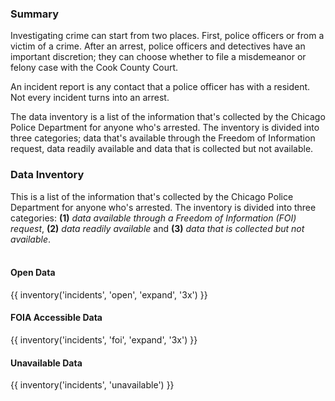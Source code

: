 ### Summary
Investigating crime can start from two places. First, police officers or from a victim of a crime. After an arrest, police officers and detectives have an important discretion; they can choose whether to file a misdemeanor or felony case with the Cook County Court. 

An incident report is any contact that a police officer has with a resident. Not every incident turns into an arrest. 

The data inventory is a list of the information that's collected by the Chicago Police Department for anyone who's arrested. The inventory is divided into three categories; data that's available through the Freedom of Information request, data readily available and data that is collected but not available.

### Data Inventory

This is a list of the information that's collected by the Chicago Police Department for anyone who's arrested. The inventory is divided into three categories: **(1)** *data available through a Freedom of Information (FOI) request*, **(2)** *data readily available* and **(3)** *data that is collected but not available*. <br><br>

#### Open Data

{{ inventory('incidents', 'open', 'expand', '3x') }}

#### FOIA Accessible Data

{{ inventory('incidents', 'foi', 'expand', '3x') }}

#### Unavailable Data

{{ inventory('incidents', 'unavailable') }}

<br><br>